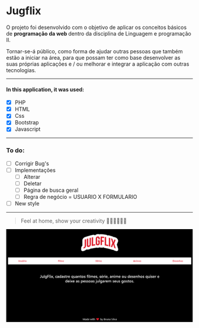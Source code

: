 # Jugflix

<p> O projeto foi desenvolvido com o objetivo de aplicar os conceitos básicos de
<strong> programação da web </strong> dentro da disciplina de Linguagem e programação II.

Tornar-se-á público, como forma de ajudar outras pessoas que também estão a iniciar na área, para que possam ter como base desenvolver as suas próprias aplicações e / ou melhorar e integrar a aplicação com outras tecnologias. </p>

---

#### In this application, it was used:

- [x] PHP
- [x] HTML
- [x] Css
- [x] Bootstrap
- [x] Javascript

---

### To do:

- [ ] Corrigir Bug's
- [ ] Implementações
  - [ ] Alterar
  - [ ] Deletar
  - [ ] Página de busca geral
  - [ ] Regra de negócio = USUARIO X FORMULARIO
- [ ] New style

---

> Feel at home, show your creativity 🐱‍💻👩‍💻👨‍💻

![Jugflix](https://github.com/Vinicius-moura-code/VotoPerpetuo/blob/main/PHP/JulgFlix/assets/jugflix.png?raw=true "Jugflix")

